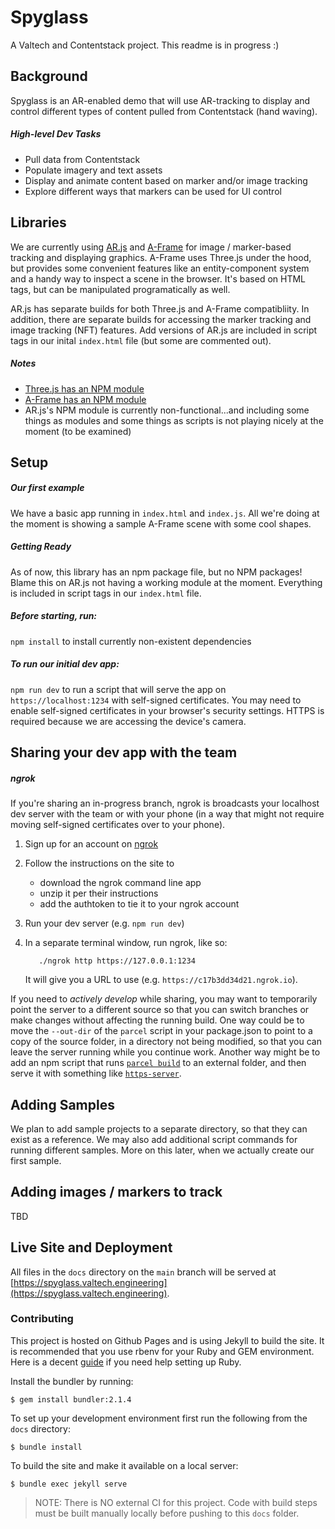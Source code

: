 # Spyglass

A Valtech and Contentstack project.
This readme is in progress :)

## Background

Spyglass is an AR-enabled demo that will use AR-tracking to display and control different types of content pulled from Contentstack (hand waving).

##### High-level Dev Tasks
* Pull data from Contentstack
* Populate imagery and text assets
* Display and animate content based on marker and/or image tracking
* Explore different ways that markers can be used for UI control


## Libraries
We are currently using [AR.js](https://ar-js-org.github.io/AR.js-Docs/) and [A-Frame](https://aframe.io/) for image / marker-based tracking and displaying graphics. A-Frame uses Three.js under the hood, but provides some convenient features like an entity-component system and a handy way to inspect a scene in the browser. It's based on HTML tags, but can be manipulated programatically as well.

AR.js has separate builds for both Three.js and A-Frame compatibliity. In addition, there are separate builds for accessing the marker tracking and image tracking (NFT) features. Add versions of AR.js are included in script tags in our inital `index.html` file (but some are commented out).

##### Notes
* [Three.js has an NPM module](https://www.npmjs.com/package/three)
* [A-Frame has an NPM module](https://www.npmjs.com/package/aframe)
* AR.js's NPM module is currently non-functional...and including some things as modules and some things as scripts is not playing nicely at the moment (to be examined)

## Setup

##### Our first example
We have a basic app running in `index.html` and `index.js`. All we're doing at the moment is showing a sample A-Frame scene with some cool shapes.

##### Getting Ready
As of now, this library has an npm package file, but no NPM packages! Blame this on AR.js not having a working module at the moment. Everything is included in script tags in our `index.html` file.

##### Before starting, run:

```npm install``` 
to install currently non-existent dependencies

##### To run our initial dev app:
```npm run dev``` to run a script that will serve the app on `https://localhost:1234` with self-signed certificates. You may need to enable self-signed certificates in your browser's security settings. HTTPS is required because we are accessing the device's camera.

## Sharing your dev app with the team

##### ngrok
If you're sharing an in-progress branch, ngrok is broadcasts your localhost dev server with the team or with your phone (in a way that might not require moving self-signed certificates over to your phone).

1. Sign up for an account on [ngrok](https://dashboard.ngrok.com/signup)
2. Follow the instructions on the site to 
     - download the ngrok command line app 
     - unzip it per their instructions 
     - add the authtoken to tie it to your ngrok account
3. Run your dev server (e.g. `npm run dev`)
4. In a separate terminal window, run ngrok, like so: 

          ./ngrok http https://127.0.0.1:1234

     It will give you a URL to use (e.g. `https://c17b3dd34d21.ngrok.io`).

If you need to _actively develop_ while sharing, you may want to temporarily point the server to a different source so that you can switch branches or make changes without affecting the running build. One way could be to move the `--out-dir` of the `parcel` script in your package.json to point to a copy of the source folder, in a directory not being modified, so that you can leave the server running while you continue work. Another way might be to add an npm script that runs [`parcel build`](https://parceljs.org/production.html) to an external folder, and then serve it with something like [`https-server`](https://gist.github.com/jonsamp/587b78b7698be7c7fd570164a586e6b7).

## Adding Samples

We plan to add sample projects to a separate directory, so that they can exist as a reference. We may also add additional script commands for running different samples. More on this later, when we actually create our first sample.

## Adding images / markers to track
TBD

## Live Site and Deployment

All files in the `docs` directory on the `main` branch will be served at [https://spyglass.valtech.engineering](https://spyglass.valtech.engineering).

### Contributing

This project is hosted on Github Pages and is using Jekyll to build the site. It is recommended that you use rbenv for your Ruby and GEM environment. Here is a decent [guide](https://jekyllrb.com/docs/installation/) if you need help setting up Ruby.

Install the bundler by running:

`$ gem install bundler:2.1.4`

To set up your development environment first run the following from the `docs` directory:

`$ bundle install`

To build the site and make it available on a local server:

`$ bundle exec jekyll serve`

>NOTE: There is NO external CI for this project. Code with build steps must be built manually locally before pushing to this `docs` folder.